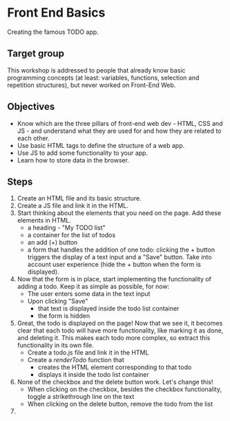 # Front End Basics
Creating the famous TODO app.

## Target group
This workshop is addressed to people that already know basic programming concepts (at least: variables, functions, selection and repetition structures), but never worked on Front-End Web.


## Objectives

* Know which are the three pillars of front-end web dev - HTML, CSS and JS - and understand what they are used for and how they are related to each other.
* Use basic HTML tags to define the structure of a web app.
* Use JS to add some functionality to your app.
* Learn how to store data in the browser.

## Steps

1. Create an HTML file and its basic structure.
2. Create a JS file and link it in the HTML.
3. Start thinking about the elements that you need on the page. Add these elements in HTML.
   * a heading - "My TODO list"
   * a container for the list of todos
   * an add (+) button
   * a form that handles the addition of one todo: clicking the + button triggers the display of a text input and a "Save" button. Take into account user experience (hide the + button when the form is displayed).
4. Now that the form is in place, start implementing the functionality of adding a todo. Keep it as simple as possible, for now:
   * The user enters some data in the text input
   * Upon clicking "Save"
      * that text is displayed inside the todo list container
      * the form is hidden
5. Great, the todo is displayed on the page! Now that we see it, it becomes clear that each todo will have more functionality, like marking it as done, and deleting it. This makes each todo more complex, so extract this functionality in its own file.
   * Create a todo.js file and link it in the HTML
   * Create a *renderTodo* function that
       * creates the HTML element corresponding to that todo
       * displays it inside the todo list container
6. None of the checkbox and the delete button work. Let's change this!
   * When clicking on the checkbox, besides the checkbox functionality, toggle a strikethrough line on the text
   * When clicking on the delete button, remove the todo from the list
7. 


